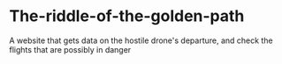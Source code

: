 # The-riddle-of-the-golden-path
A website that gets data on the hostile drone's departure, and check the flights that are possibly in danger
